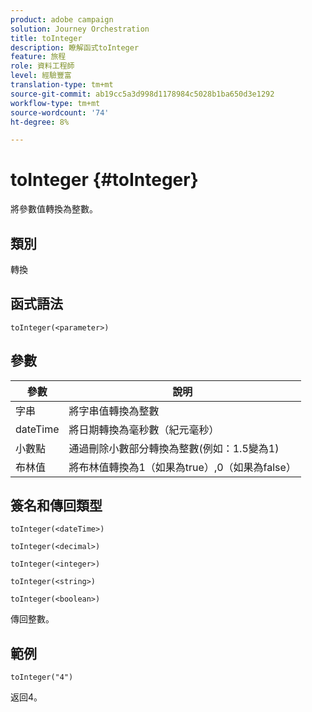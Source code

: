 ```yaml
---
product: adobe campaign
solution: Journey Orchestration
title: toInteger
description: 瞭解函式toInteger
feature: 旅程
role: 資料工程師
level: 經驗豐富
translation-type: tm+mt
source-git-commit: ab19cc5a3d998d1178984c5028b1ba650d3e1292
workflow-type: tm+mt
source-wordcount: '74'
ht-degree: 8%

---
```



# toInteger {#toInteger}

將參數值轉換為整數。

## 類別

轉換

## 函式語法

`toInteger(<parameter>)`

## 參數

| 參數 | 說明 |
|--- |--- |
| 字串 | 將字串值轉換為整數 |
| dateTime | 將日期轉換為毫秒數（紀元毫秒） |
| 小數點 | 通過刪除小數部分轉換為整數(例如：1.5變為1) |
| 布林值 | 將布林值轉換為1（如果為true）,0（如果為false） |

## 簽名和傳回類型

`toInteger(<dateTime>)`

`toInteger(<decimal>)`

`toInteger(<integer>)`

`toInteger(<string>)`

`toInteger(<boolean>)`

傳回整數。

## 範例

`toInteger("4")`

返回4。
